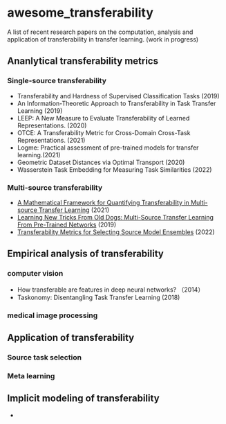# awesome_transferability
A list of recent research papers on the computation, analysis and application of transferability in transfer learning. 
(work in progress)

## Ananlytical transferability metrics
### Single-source transferability
- Transferability and Hardness of Supervised Classification Tasks (2019)
-  An Information-Theoretic Approach
to Transferability in Task Transfer Learning (2019)  
-  LEEP: A New Measure to Evaluate Transferability of
Learned Representations. (2020)
-  OTCE: A Transferability Metric for Cross-Domain Cross-Task Representations. (2021)
-  Logme: Practical
assessment of pre-trained models for transfer learning.(2021)
-  Geometric Dataset Distances via Optimal Transport (2020)
- Wasserstein Task Embedding for Measuring Task Similarities (2022)
### Multi-source transferability
- [A Mathematical Framework for Quantifying Transferability in Multi-source Transfer Learning](https://proceedings.neurips.cc/paper/2021/hash/db9ad56c71619aeed9723314d1456037-Abstract.html) (2021)
- [Learning New Tricks From Old Dogs: Multi-Source Transfer Learning From Pre-Trained Networks](https://proceedings.neurips.cc/paper/2019/hash/6048ff4e8cb07aa60b6777b6f7384d52-Abstract.html) (2019)
- [Transferability Metrics for Selecting Source Model Ensembles](https://arxiv.org/abs/2111.13011) (2022)
## Empirical analysis of transferability
### computer vision
- How transferable are features in deep neural networks? （2014）
- Taskonomy: Disentangling Task Transfer Learning (2018)
### medical image processing
 


## Application of transferability 
 

### Source task selection 
### Meta learning

## Implicit modeling of transferability 
- 
